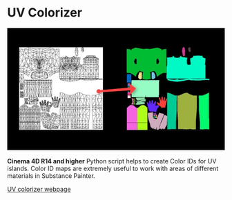 # UV Colorizer

![](../.gitbook/assets/1036.png)

**Cinema 4D R14 and higher** Python script helps to create Color IDs for UV islands. Color ID maps are extremely useful to work with areas of different materials in Substance Painter.

[UV colorizer webpage](http://mikeudin.net/product/uv_colorizer/)

